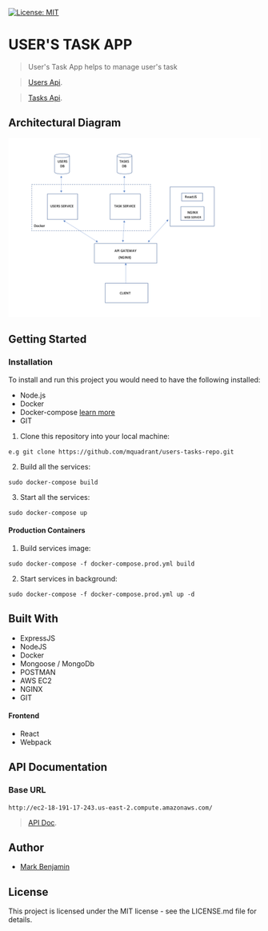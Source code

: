 [![License: MIT](https://img.shields.io/badge/License-MIT-yellow.svg)](https://opensource.org/licenses/MIT)
 
# USER'S TASK APP

> User's Task App helps to manage user's task

> [Users Api](http://ec2-18-191-17-243.us-east-2.compute.amazonaws.com:5001/api).

> [Tasks Api](http://ec2-18-191-17-243.us-east-2.compute.amazonaws.com:5000/api).

## Architectural Diagram

 ![alt Achitural Diagram](architecture.png)

## Getting Started

### Installation

To install and run this project you would need to have the following installed:

- Node.js
- Docker
- Docker-compose [learn more](https://docs.docker.com/compose/install/)
- GIT

1. Clone this repository into your local machine:
```
e.g git clone https://github.com/mquadrant/users-tasks-repo.git
```
2. Build all the services:

```
sudo docker-compose build
```
3. Start all the services:

```
sudo docker-compose up
```
#### Production Containers
1. Build services image:
```
sudo docker-compose -f docker-compose.prod.yml build
```
2. Start services in background:
```
sudo docker-compose -f docker-compose.prod.yml up -d
```
## Built With
* ExpressJS
* NodeJS
* Docker
* Mongoose / MongoDb
* POSTMAN
* AWS EC2
* NGINX
* GIT

#### Frontend
* React
* Webpack

## API Documentation

### Base URL
```
http://ec2-18-191-17-243.us-east-2.compute.amazonaws.com/
```

> [API Doc](https://documenter.getpostman.com/view/8220979/TVt19QkS).

## Author
*  [Mark Benjamin](https://twitter.com/mquadrant)

## License
This project is licensed under the MIT license - see the LICENSE.md file for details.